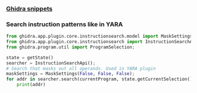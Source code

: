 ### [Ghidra snippets](https://github.com/HackOvert/GhidraSnippets)

### Search instruction patterns like in YARA

```python
from ghidra.app.plugin.core.instructionsearch.model import MaskSettings;
from ghidra.app.plugin.core.instructionsearch import InstructionSearchApi;
from ghidra.program.util import ProgramSelection;

state = getState()
searcher = InstructionSearchApi();
# Search that masks out all operands. Used in YARA plugin
maskSettings = MaskSettings(False, False, False);
for addr in searcher.search(currentProgram, state.getCurrentSelection().getFirstRange(), maskSettings):
	print(addr)
```
